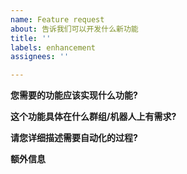 ```yaml
---
name: Feature request
about: 告诉我们可以开发什么新功能
title: ''
labels: enhancement
assignees: ''

---
```


**您需要的功能应该实现什么功能?**
<!-- 清晰简洁地描述您需要的功能. (例如, 签到器) -->

**这个功能具体在什么群组/机器人上有需求?**
<!-- 请说明群组名和机器人用户名. -->

**请您详细描述需要自动化的过程?**
<!-- 
请描述需要自动化的过程, 包括侦测的内容, 执行的方式(点击或回复), 等等.
对于邀请制 Emby, 请尽量上传截图或视频以说明.
或者, 您可以使用监控工具记录一次签到过程: https://github.com/embykeeper/embykeeper/wiki/参与开发#提供信息以帮助-embykeeper-开发
并发送至: https://t.me/bot_developer_chat_bot
-->

**额外信息**
<!-- 其他您想要提供的信息. -->
